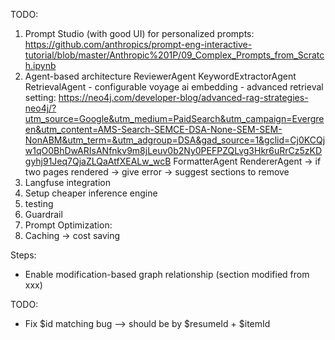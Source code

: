 TODO:
1. Prompt Studio (with good UI) for personalized prompts: https://github.com/anthropics/prompt-eng-interactive-tutorial/blob/master/Anthropic%201P/09_Complex_Prompts_from_Scratch.ipynb
2. Agent-based architecture
    ReviewerAgent
    KeywordExtractorAgent
    RetrievalAgent
        - configurable voyage ai embedding
        - advanced retrieval setting: https://neo4j.com/developer-blog/advanced-rag-strategies-neo4j/?utm_source=Google&utm_medium=PaidSearch&utm_campaign=Evergreen&utm_content=AMS-Search-SEMCE-DSA-None-SEM-SEM-NonABM&utm_term=&utm_adgroup=DSA&gad_source=1&gclid=Cj0KCQjw1qO0BhDwARIsANfnkv9m8jLeuv0b2Ny0PEFPZQLvg3Hkr6uRrCz5zKDgyhj91Jeq7QjaZLQaAtfXEALw_wcB
    FormatterAgent
    RendererAgent -> if two pages rendered -> give error -> suggest sections to remove
3. Langfuse integration
4. Setup cheaper inference engine
5. testing
6. Guardrail
7. Prompt Optimization: 
8. Caching -> cost saving



Steps:
- Enable modification-based graph relationship (section modified from xxx)

TODO:
- Fix $id matching bug --> should be by $resumeId + $itemId